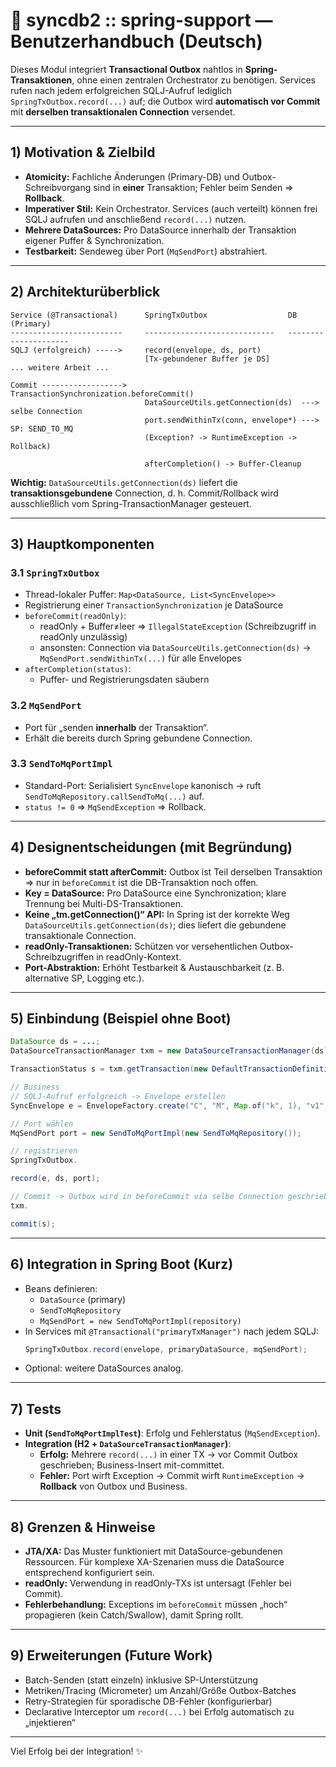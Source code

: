 # 📘 syncdb2 :: spring-support — Benutzerhandbuch (Deutsch)

Dieses Modul integriert **Transactional Outbox** nahtlos in **Spring-Transaktionen**, ohne einen zentralen Orchestrator
zu benötigen. Services rufen nach jedem erfolgreichen SQLJ-Aufruf lediglich `SpringTxOutbox.record(...)` auf; die Outbox
wird **automatisch vor Commit** mit **derselben transaktionalen Connection** versendet.

---

## 1) Motivation & Zielbild

- **Atomicity:** Fachliche Änderungen (Primary-DB) und Outbox-Schreibvorgang sind in **einer** Transaktion; Fehler beim
  Senden ⇒ **Rollback**.
- **Imperativer Stil:** Kein Orchestrator. Services (auch verteilt) können frei SQLJ aufrufen und anschließend
  `record(...)` nutzen.
- **Mehrere DataSources:** Pro DataSource innerhalb der Transaktion eigener Puffer & Synchronization.
- **Testbarkeit:** Sendeweg über Port (`MqSendPort`) abstrahiert.

---

## 2) Architekturüberblick

```
Service (@Transactional)      SpringTxOutbox                  DB (Primary)
-------------------------     -----------------------------   ---------------------
SQLJ (erfolgreich) ----->     record(envelope, ds, port)
                              [Tx-gebundener Buffer je DS]
... weitere Arbeit ...

Commit ------------------>     TransactionSynchronization.beforeCommit()
                              DataSourceUtils.getConnection(ds)  ---> selbe Connection
                              port.sendWithinTx(conn, envelope*) ---> SP: SEND_TO_MQ
                              (Exception? -> RuntimeException -> Rollback)

                              afterCompletion() -> Buffer-Cleanup
```

**Wichtig:** `DataSourceUtils.getConnection(ds)` liefert die **transaktionsgebundene** Connection, d. h. Commit/Rollback
wird ausschließlich vom Spring-TransactionManager gesteuert.

---

## 3) Hauptkomponenten

### 3.1 `SpringTxOutbox`

- Thread-lokaler Puffer: `Map<DataSource, List<SyncEnvelope>>`
- Registrierung einer `TransactionSynchronization` je DataSource
- `beforeCommit(readOnly)`:
    - readOnly + Buffer≠leer ⇒ `IllegalStateException` (Schreibzugriff in readOnly unzulässig)
    - ansonsten: Connection via `DataSourceUtils.getConnection(ds)` → `MqSendPort.sendWithinTx(...)` für alle Envelopes
- `afterCompletion(status)`:
    - Puffer- und Registrierungsdaten säubern

### 3.2 `MqSendPort`

- Port für „senden **innerhalb** der Transaktion“.
- Erhält die bereits durch Spring gebundene Connection.

### 3.3 `SendToMqPortImpl`

- Standard-Port: Serialisiert `SyncEnvelope` kanonisch → ruft `SendToMqRepository.callSendToMq(...)` auf.
- `status != 0` ⇒ `MqSendException` ⇒ Rollback.

---

## 4) Designentscheidungen (mit Begründung)

- **beforeCommit statt afterCommit:** Outbox ist Teil derselben Transaktion ⇒ nur in `beforeCommit` ist die
  DB-Transaktion noch offen.
- **Key = DataSource:** Pro DataSource eine Synchronization; klare Trennung bei Multi-DS-Transaktionen.
- **Keine „tm.getConnection()“ API:** In Spring ist der korrekte Weg `DataSourceUtils.getConnection(ds)`; dies liefert
  die gebundene transaktionale Connection.
- **readOnly-Transaktionen:** Schützen vor versehentlichen Outbox-Schreibzugriffen in readOnly-Kontext.
- **Port-Abstraktion:** Erhöht Testbarkeit & Austauschbarkeit (z. B. alternative SP, Logging etc.).

---

## 5) Einbindung (Beispiel ohne Boot)

```java
DataSource ds = ...;
DataSourceTransactionManager txm = new DataSourceTransactionManager(ds);

TransactionStatus s = txm.getTransaction(new DefaultTransactionDefinition());

// Business
// SQLJ-Aufruf erfolgreich -> Envelope erstellen
SyncEnvelope e = EnvelopeFactory.create("C", "M", Map.of("k", 1), "v1", "corr", null, null);

// Port wählen
MqSendPort port = new SendToMqPortImpl(new SendToMqRepository());

// registrieren
SpringTxOutbox.

record(e, ds, port);

// Commit -> Outbox wird in beforeCommit via selbe Connection geschrieben
txm.

commit(s);
```

---

## 6) Integration in Spring Boot (Kurz)

- Beans definieren:
    - `DataSource` (primary)
    - `SendToMqRepository`
    - `MqSendPort = new SendToMqPortImpl(repository)`
- In Services mit `@Transactional("primaryTxManager")` nach jedem SQLJ:
  ```java
  SpringTxOutbox.record(envelope, primaryDataSource, mqSendPort);
  ```
- Optional: weitere DataSources analog.

---

## 7) Tests

- **Unit (`SendToMqPortImplTest`)**: Erfolg und Fehlerstatus (`MqSendException`).
- **Integration (H2 + `DataSourceTransactionManager`)**:
    - **Erfolg:** Mehrere `record(...)` in einer TX → vor Commit Outbox geschrieben; Business-Insert mit-committet.
    - **Fehler:** Port wirft Exception → Commit wirft `RuntimeException` → **Rollback** von Outbox und Business.

---

## 8) Grenzen & Hinweise

- **JTA/XA:** Das Muster funktioniert mit DataSource-gebundenen Ressourcen. Für komplexe XA-Szenarien muss die
  DataSource entsprechend konfiguriert sein.
- **readOnly:** Verwendung in readOnly-TXs ist untersagt (Fehler bei Commit).
- **Fehlerbehandlung:** Exceptions im `beforeCommit` müssen „hoch“ propagieren (kein Catch/Swallow), damit Spring rollt.

---

## 9) Erweiterungen (Future Work)

- Batch-Senden (statt einzeln) inklusive SP-Unterstützung
- Metriken/Tracing (Micrometer) um Anzahl/Größe Outbox-Batches
- Retry-Strategien für sporadische DB-Fehler (konfigurierbar)
- Declarative Interceptor um `record(...)` bei Erfolg automatisch zu „injektieren“

---

Viel Erfolg bei der Integration! ✨
